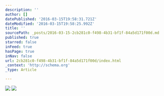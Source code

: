 ```yaml
---
description: ''
author: []
datePublished: '2016-03-15T19:58:31.721Z'
dateModified: '2016-03-15T19:58:25.992Z'
title: ''
sourcePath: _posts/2016-03-15-2cb281c0-f498-4b31-bf1f-84a5d171f00d.md
published: true
starred: false
inFeed: true
hasPage: true
inNav: false
url: 2cb281c0-f498-4b31-bf1f-84a5d171f00d/index.html
_context: 'http://schema.org'
_type: Article

---
```

![](https://the-grid-user-content.s3-us-west-2.amazonaws.com/8b29aeef-81ab-43f6-838f-4378a295f355.png)
![](https://the-grid-user-content.s3-us-west-2.amazonaws.com/d1f09559-2b60-4013-8fd0-4853fafad88b.png)
